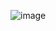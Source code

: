 ![image](https://user-images.githubusercontent.com/88948653/183705899-22d5f1e2-c920-4443-bbea-027aeb81ea60.png)
